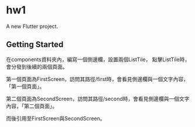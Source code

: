 # hw1

A new Flutter project.

## Getting Started

在components資料夾內，編寫一個側邊欄，設置兩個ListTile，
點擊ListTile時，會分發到後續的兩個頁面。

第一個頁面為FirstScreen，訪問其路徑/first時，會看見側邊欄與一個文字內容，「第一個頁面」。

第二個頁面為SecondScreen，訪問其路徑/second時，會看見側邊欄與一個文字內容，「第二個頁面」。

而後引用至FirstScreen與SecondScreen。


